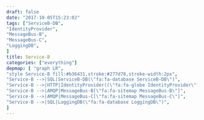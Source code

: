 ```yaml
---
draft: false
date: "2017-10-05T15:23:02"
tags: ["ServiceB-DB",
"IdentityProvider",
"MessageBus-B",
"MessageBus-C",
"LoggingDB",
]
title: Service-B
categories: ["everything"]
depmap: [ "graph LR",
"style Service-B fill:#b36431,stroke:#277d78,stroke-width:2px",
"Service-B -->|SQL|ServiceB-DB(\"fa:fa-database ServiceB-DB\")",
"Service-B -->|HTTP|IdentityProvider((\"fa:fa-globe IdentityProvider\"))",
"Service-B -->|AMQP|MessageBus-B[\"fa:fa-sitemap MessageBus-B\"]",
"Service-B -->|AMQP|MessageBus-C[\"fa:fa-sitemap MessageBus-C\"]",
"Service-B -->|SQL|LoggingDB(\"fa:fa-database LoggingDB\")",
]
---
```

			